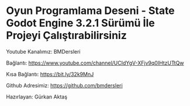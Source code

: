 ﻿# Oyun Programlama Deseni - State Godot Engine 3.2.1 Sürümü İle Projeyi Çalıştırabilirsiniz

Youtube Kanalımız: BMDersleri

Bağlantı: https://www.youtube.com/channel/UCIdYgV-XFjv9q0IHtzUTtQw

Kısa Bağlantı: https://bit.ly/32k9MnJ

Github Adresimiz: https://github.com/bmdersleri

Hazırlayan: Gürkan Aktaş
